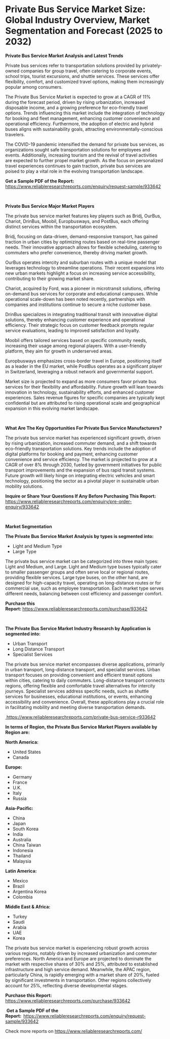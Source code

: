 <p><h1>Private Bus Service Market Size: Global Industry Overview, Market Segmentation and Forecast (2025 to 2032)</h1></p><p><strong>Private Bus Service Market Analysis and Latest Trends</strong></p>
<p><p>Private bus services refer to transportation solutions provided by privately-owned companies for group travel, often catering to corporate events, school trips, tourist excursions, and shuttle services. These services offer flexibility, comfort, and customized travel options, making them increasingly popular among consumers.</p><p>The Private Bus Service Market is expected to grow at a CAGR of 11% during the forecast period, driven by rising urbanization, increased disposable income, and a growing preference for eco-friendly travel options. Trends influencing this market include the integration of technology for booking and fleet management, enhancing customer convenience and operational efficiency. Furthermore, the adoption of electric and hybrid buses aligns with sustainability goals, attracting environmentally-conscious travelers.</p><p>The COVID-19 pandemic intensified the demand for private bus services, as organizations sought safe transportation solutions for employees and events. Additionally, increasing tourism and the revival of travel activities are expected to further propel market growth. As the focus on personalized travel experiences continues to gain traction, private bus services are poised to play a vital role in the evolving transportation landscape.</p></p>
<p><strong>Get a Sample PDF of the Report:&nbsp;</strong> <a href="https://www.reliableresearchreports.com/enquiry/request-sample/933642?utm_campaign=2954&utm_medium=2&utm_source=Github&utm_content=ia&utm_term=07032025&utm_id=private-bus-service">https://www.reliableresearchreports.com/enquiry/request-sample/933642</a></p>
<p>&nbsp;</p>
<p><strong>Private Bus Service Major Market Players</strong></p>
<p><p>The private bus service market features key players such as Bridj, OurBus, Chariot, DrinBus, Moobil, Europbusways, and PostBus, each offering distinct services within the transportation ecosystem. </p><p>Bridj, focusing on data-driven, demand-responsive transport, has gained traction in urban cities by optimizing routes based on real-time passenger needs. Their innovative approach allows for flexible scheduling, catering to commuters who prefer convenience, thereby driving market growth. </p><p>OurBus operates intercity and suburban routes with a unique model that leverages technology to streamline operations. Their recent expansions into new urban markets highlight a focus on increasing service accessibility, contributing to their growing market share. </p><p>Chariot, acquired by Ford, was a pioneer in microtransit solutions, offering on-demand bus services for corporate and educational campuses. While operational scale-down has been noted recently, partnerships with companies and institutions continue to secure a niche customer base.</p><p>DrinBus specializes in integrating traditional transit with innovative digital solutions, thereby enhancing customer experience and operational efficiency. Their strategic focus on customer feedback prompts regular service evaluations, leading to improved satisfaction and loyalty.</p><p>Moobil offers tailored services based on specific community needs, increasing their usage among regional players. With a user-friendly platform, they aim for growth in underserved areas.</p><p>Europbusways emphasizes cross-border travel in Europe, positioning itself as a leader in the EU market, while PostBus operates as a significant player in Switzerland, leveraging a robust network and governmental support.</p><p>Market size is projected to expand as more consumers favor private bus services for their flexibility and affordability. Future growth will lean towards innovation in technology, sustainability efforts, and enhanced customer experiences. Sales revenue figures for specific companies are typically kept confidential but are attributed to rising operational scale and geographical expansion in this evolving market landscape.</p></p>
<p>&nbsp;</p>
<p><strong>What Are The Key Opportunities For Private Bus Service Manufacturers?</strong></p>
<p><p>The private bus service market has experienced significant growth, driven by rising urbanization, increased commuter demand, and a shift towards eco-friendly transportation solutions. Key trends include the adoption of digital platforms for booking and payment, enhancing customer convenience and service efficiency. The market is projected to grow at a CAGR of over 8% through 2030, fueled by government initiatives for public transport improvements and the expansion of bus rapid transit systems. Future growth will likely hinge on integrating electric vehicles and smart technology, positioning the sector as a pivotal player in sustainable urban mobility solutions.</p></p>
<p><strong>Inquire or Share Your Questions If Any Before Purchasing This Report:</strong> <a href="https://www.reliableresearchreports.com/enquiry/pre-order-enquiry/933642?utm_campaign=2954&utm_medium=2&utm_source=Github&utm_content=ia&utm_term=07032025&utm_id=private-bus-service">https://www.reliableresearchreports.com/enquiry/pre-order-enquiry/933642</a></p>
<p>&nbsp;</p>
<p><strong>Market Segmentation</strong></p>
<p><strong>The Private Bus Service Market Analysis by types is segmented into:</strong></p>
<p><ul><li>Light and Medium Type</li><li>Large Type</li></ul></p>
<p><p>The private bus service market can be categorized into three main types: Light and Medium, and Large. Light and Medium type buses typically cater to smaller passenger groups and often serve local or regional routes, providing flexible services. Large type buses, on the other hand, are designed for high-capacity travel, operating on long-distance routes or for commercial use, such as employee transportation. Each market type serves different needs, balancing between cost efficiency and passenger comfort.</p></p>
<p><strong>Purchase this Report:&nbsp;</strong><a href="https://www.reliableresearchreports.com/purchase/933642?utm_campaign=2954&utm_medium=2&utm_source=Github&utm_content=ia&utm_term=07032025&utm_id=private-bus-service">https://www.reliableresearchreports.com/purchase/933642</a></p>
<p>&nbsp;</p>
<p><strong>The Private Bus Service Market Industry Research by Application is segmented into:</strong></p>
<p><ul><li>Urban Transport</li><li>Long Distance Transport</li><li>Specialist Services</li></ul></p>
<p><p>The private bus service market encompasses diverse applications, primarily in urban transport, long-distance transport, and specialist services. Urban transport focuses on providing convenient and efficient transit options within cities, catering to daily commuters. Long-distance transport connects regions, offering flexible and comfortable travel alternatives for intercity journeys. Specialist services address specific needs, such as shuttle services for businesses, educational institutions, or events, enhancing accessibility and convenience. Overall, these applications play a crucial role in facilitating mobility and meeting diverse transportation demands.</p></p>
<p><a href="https://www.reliableresearchreports.com/private-bus-service-r933642?utm_campaign=2954&utm_medium=2&utm_source=Github&utm_content=ia&utm_term=07032025&utm_id=private-bus-service">&nbsp;https://www.reliableresearchreports.com/private-bus-service-r933642</a></p>
<p><strong>In terms of Region, the Private Bus Service Market Players available by Region are:</strong></p>
<p>
    <p> <strong> North America: </strong>
        <ul>
            <li>United States</li>
            <li>Canada</li>
        </ul>
        </p> 
    <p> <strong> Europe: </strong>
        <ul>
            <li>Germany</li>
            <li>France</li>
            <li>U.K.</li>
            <li>Italy</li>
            <li>Russia</li>
        </ul>
        </p> 
    <p> <strong> Asia-Pacific: </strong>
        <ul>
            <li>China</li>
            <li>Japan</li>
            <li>South Korea</li>
            <li>India</li>
            <li>Australia</li>
            <li>China Taiwan</li>
            <li>Indonesia</li>
            <li>Thailand</li>
            <li>Malaysia</li>
        </ul>
        </p> 
    <p> <strong> Latin America: </strong>
        <ul>
            <li>Mexico</li>
            <li>Brazil</li>
            <li>Argentina Korea</li>
            <li>Colombia</li>
        </ul>
        </p> 
    <p> <strong> Middle East & Africa: </strong>
        <ul>
            <li>Turkey</li>
            <li>Saudi</li>
            <li>Arabia</li>
            <li>UAE</li>
            <li>Korea</li>
        </ul>
    </p>
    </p>
<p><p>The private bus service market is experiencing robust growth across various regions, notably driven by increased urbanization and commuter preferences. North America and Europe are projected to dominate the market with respective shares of 30% and 25%, attributed to established infrastructure and high service demand. Meanwhile, the APAC region, particularly China, is rapidly emerging with a market share of 20%, fueled by significant investments in transportation. Other regions collectively account for 25%, reflecting diverse developmental stages.</p></p>
<p><strong>Purchase this Report: </strong><a href="https://www.reliableresearchreports.com/purchase/933642?utm_campaign=2954&utm_medium=2&utm_source=Github&utm_content=ia&utm_term=07032025&utm_id=private-bus-service">https://www.reliableresearchreports.com/purchase/933642</a></p>
<p>&nbsp;<strong>Get a Sample PDF of the Report:&nbsp;&nbsp;</strong><a href="https://www.reliableresearchreports.com/enquiry/request-sample/933642?utm_campaign=2954&utm_medium=2&utm_source=Github&utm_content=ia&utm_term=07032025&utm_id=private-bus-service">https://www.reliableresearchreports.com/enquiry/request-sample/933642</a></p>
<p><strong></strong></p>
<p>Check more reports on <a href="https://www.reliableresearchreports.com/?utm_campaign=2954&utm_medium=2&utm_source=Github&utm_content=ia&utm_term=07032025&utm_id=private-bus-service">https://www.reliableresearchreports.com/</a></p>